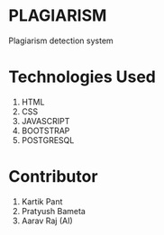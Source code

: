 # PLAGIARISM

Plagiarism detection system 





# Technologies Used 

1. HTML
2. CSS
3. JAVASCRIPT
4. BOOTSTRAP
5. POSTGRESQL




# Contributor 

1. Kartik Pant
2. Pratyush Bameta
3. Aarav Raj (AI)
